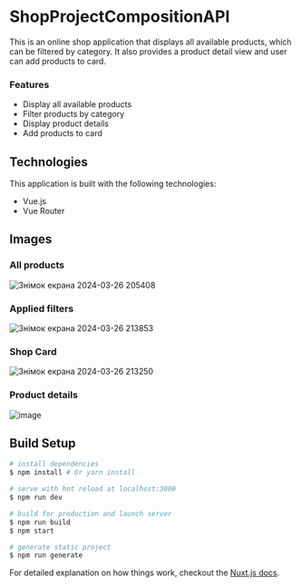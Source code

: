 # ShopProjectCompositionAPI

This is an online shop application that displays all available products, which can be filtered by category. It also provides a product detail view and user can add products to card.

### Features
- Display all available products
- Filter products by category
- Display product details
- Add products to card

## Technologies
This application is built with the following technologies:

- Vue.js
- Vue Router

## Images

### All products

![Знімок екрана 2024-03-26 205408](https://github.com/MarinaPasternak/ShopProjectCompositionAPI/assets/31963187/6997334e-8d11-4c1d-9b1c-418e6346e476)


### Applied filters

![Знімок екрана 2024-03-26 213853](https://github.com/MarinaPasternak/ShopProjectCompositionAPI/assets/31963187/fc4eb618-e3f3-4821-a3fa-f2fc98213951)


### Shop Card

![Знімок екрана 2024-03-26 213250](https://github.com/MarinaPasternak/ShopProjectCompositionAPI/assets/31963187/c4b32e10-de2d-416c-8d67-63d37bbe7bb2)


### Product details

![image](https://github.com/MarinaPasternak/ShopProjectCompositionAPI/assets/31963187/3c169549-aa1d-4862-b79c-22686f24a51a)



## Build Setup

```bash
# install dependencies
$ npm install # Or yarn install

# serve with hot reload at localhost:3000
$ npm run dev

# build for production and launch server
$ npm run build
$ npm start

# generate static project
$ npm run generate
```

For detailed explanation on how things work, checkout the [Nuxt.js docs](https://github.com/nuxt/nuxt.js).
